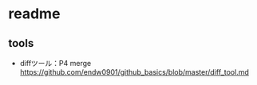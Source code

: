 # readme

## tools

- diffツール：P4 merge
https://github.com/endw0901/github_basics/blob/master/diff_tool.md
